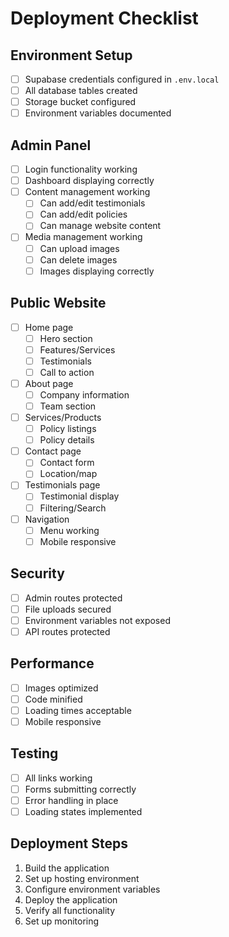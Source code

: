 # Deployment Checklist

## Environment Setup
- [ ] Supabase credentials configured in `.env.local`
- [ ] All database tables created
- [ ] Storage bucket configured
- [ ] Environment variables documented

## Admin Panel
- [ ] Login functionality working
- [ ] Dashboard displaying correctly
- [ ] Content management working
  - [ ] Can add/edit testimonials
  - [ ] Can add/edit policies
  - [ ] Can manage website content
- [ ] Media management working
  - [ ] Can upload images
  - [ ] Can delete images
  - [ ] Images displaying correctly

## Public Website
- [ ] Home page
  - [ ] Hero section
  - [ ] Features/Services
  - [ ] Testimonials
  - [ ] Call to action
- [ ] About page
  - [ ] Company information
  - [ ] Team section
- [ ] Services/Products
  - [ ] Policy listings
  - [ ] Policy details
- [ ] Contact page
  - [ ] Contact form
  - [ ] Location/map
- [ ] Testimonials page
  - [ ] Testimonial display
  - [ ] Filtering/Search
- [ ] Navigation
  - [ ] Menu working
  - [ ] Mobile responsive

## Security
- [ ] Admin routes protected
- [ ] File uploads secured
- [ ] Environment variables not exposed
- [ ] API routes protected

## Performance
- [ ] Images optimized
- [ ] Code minified
- [ ] Loading times acceptable
- [ ] Mobile responsive

## Testing
- [ ] All links working
- [ ] Forms submitting correctly
- [ ] Error handling in place
- [ ] Loading states implemented

## Deployment Steps
1. Build the application
2. Set up hosting environment
3. Configure environment variables
4. Deploy the application
5. Verify all functionality
6. Set up monitoring 